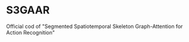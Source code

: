 # S3GAAR
Official cod of "Segmented Spatiotemporal Skeleton Graph-Attention for Action Recognition"
